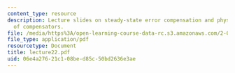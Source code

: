 ```yaml
---
content_type: resource
description: Lecture slides on steady-state error compensation and physical realization
  of compensators.
file: /media/https%3A/open-learning-course-data-rc.s3.amazonaws.com/2-004-systems-modeling-and-control-ii-fall-2007/06e4a27621c108bed85c50bd2636e3ae_lecture22.pdf
file_type: application/pdf
resourcetype: Document
title: lecture22.pdf
uid: 06e4a276-21c1-08be-d85c-50bd2636e3ae
---
```

